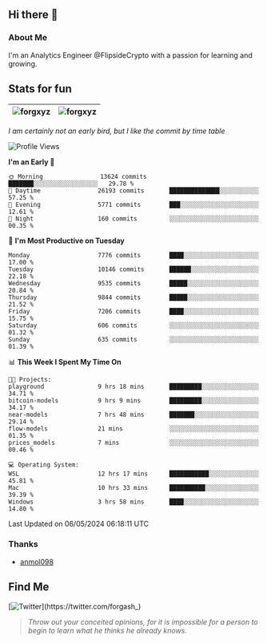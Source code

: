 ## Hi there 👋

### About Me

I'm an Analytics Engineer @FlipsideCrypto with a passion for learning and growing.
  
## Stats for fun

| <img align="center" src="https://github-readme-streak-stats.herokuapp.com/?user=forgxyz&theme=tokyonight" alt="forgxyz" /> | <img align="center" src="https://github-readme-stats.vercel.app/api?username=forgxyz&theme=tokyonight&show_icons=true" alt="forgxyz" /> |
| ------------- |------------- |

*I am certainly not an early bird, but I like the commit by time table*  

<!--START_SECTION:waka-->
![Profile Views](http://img.shields.io/badge/Profile%20Views-0-blue)

**I'm an Early 🐤** 

```text
🌞 Morning                13624 commits       ███████░░░░░░░░░░░░░░░░░░   29.78 % 
🌆 Daytime                26193 commits       ██████████████░░░░░░░░░░░   57.25 % 
🌃 Evening                5771 commits        ███░░░░░░░░░░░░░░░░░░░░░░   12.61 % 
🌙 Night                  160 commits         ░░░░░░░░░░░░░░░░░░░░░░░░░   00.35 % 
```
📅 **I'm Most Productive on Tuesday** 

```text
Monday                   7776 commits        ████░░░░░░░░░░░░░░░░░░░░░   17.00 % 
Tuesday                  10146 commits       ██████░░░░░░░░░░░░░░░░░░░   22.18 % 
Wednesday                9535 commits        █████░░░░░░░░░░░░░░░░░░░░   20.84 % 
Thursday                 9844 commits        █████░░░░░░░░░░░░░░░░░░░░   21.52 % 
Friday                   7206 commits        ████░░░░░░░░░░░░░░░░░░░░░   15.75 % 
Saturday                 606 commits         ░░░░░░░░░░░░░░░░░░░░░░░░░   01.32 % 
Sunday                   635 commits         ░░░░░░░░░░░░░░░░░░░░░░░░░   01.39 % 
```


📊 **This Week I Spent My Time On** 

```text
🐱‍💻 Projects: 
playground               9 hrs 18 mins       █████████░░░░░░░░░░░░░░░░   34.71 % 
bitcoin-models           9 hrs 9 mins        █████████░░░░░░░░░░░░░░░░   34.17 % 
near-models              7 hrs 48 mins       ███████░░░░░░░░░░░░░░░░░░   29.14 % 
flow-models              21 mins             ░░░░░░░░░░░░░░░░░░░░░░░░░   01.35 % 
prices_models            7 mins              ░░░░░░░░░░░░░░░░░░░░░░░░░   00.46 % 

💻 Operating System: 
WSL                      12 hrs 17 mins      ███████████░░░░░░░░░░░░░░   45.81 % 
Mac                      10 hrs 33 mins      ██████████░░░░░░░░░░░░░░░   39.39 % 
Windows                  3 hrs 58 mins       ████░░░░░░░░░░░░░░░░░░░░░   14.80 % 
```


 Last Updated on 06/05/2024 06:18:11 UTC
<!--END_SECTION:waka-->

### Thanks
 - [anmol098](https://github.com/anmol098/waka-readme-stats/)
  
## Find Me
[![Twitter](https://img.shields.io/twitter/url/https/twitter.com/forgash_.svg?style=social&label=Follow%20%40forgash_)](https://twitter.com/forgash_)


> *Throw out your conceited opinions, for it is impossible for a person to begin to learn what he thinks he already knows.* 
